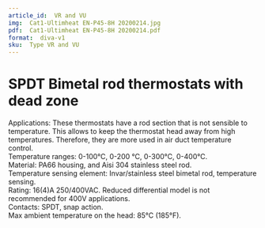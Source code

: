 ```yaml
---
article_id:  VR and VU
img:  Cat1-Ultimheat EN-P45-8H 20200214.jpg
pdf:  Cat1-Ultimheat EN-P45-8H 20200214.pdf
format:  diva-v1
sku:  Type VR and VU
---
```

# SPDT Bimetal rod thermostats with dead zone

Applications: These thermostats have a rod section that is not sensible 
to temperature. This allows to keep the thermostat head away from high 
temperatures. Therefore, they are more used in air duct temperature control.  
Temperature ranges: 0-100°C, 0-200 °C, 0-300°C, 0-400°C.  
Material: PA66 housing, and Aisi 304 stainless steel rod.  
Temperature sensing element: Invar/stainless steel bimetal rod, temperature sensing.  
Rating: 16(4)A 250/400VAC. Reduced differential model is not recommended for 400V applications.  
Contacts: SPDT, snap action.  
Max ambient temperature on the head: 85°C (185°F).  

